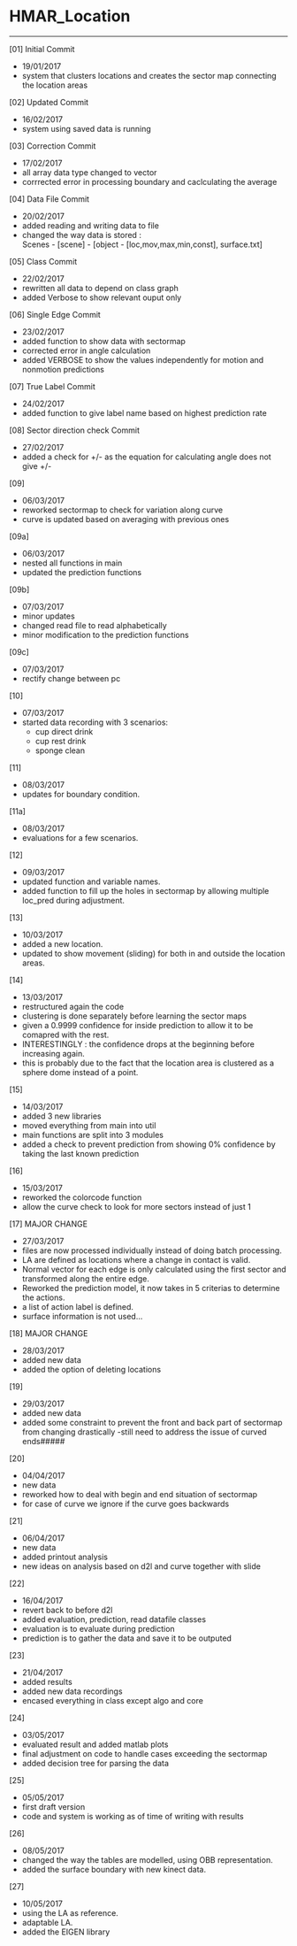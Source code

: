 # HMAR_Location
----

[01] Initial Commit
- 19/01/2017
- system that clusters locations and creates the sector map connecting the location areas

[02] Updated Commit
- 16/02/2017
- system using saved data is running

[03] Correction Commit
- 17/02/2017
- all array data type changed to vector
- corrrected error in processing boundary and caclculating the average

[04] Data File Commit
- 20/02/2017
- added reading and writing data to file
- changed the way data is stored :  
  Scenes - [scene] - [object - [loc,mov,max,min,const], surface.txt]

[05] Class Commit
- 22/02/2017
- rewritten all data to depend on class graph
- added Verbose to show relevant ouput only

[06] Single Edge Commit
- 23/02/2017
- added function to show data with sectormap
- corrected error in angle calculation
- added VERBOSE to show the values independently for motion and nonmotion predictions

[07] True Label Commit
- 24/02/2017
- added function to give label name based on highest prediction rate

[08] Sector direction check Commit
- 27/02/2017
- added a check for +/- as the equation for calculating angle does not give +/-

[09]
- 06/03/2017
- reworked sectormap to check for variation along curve
- curve is updated based on averaging with previous ones

[09a]
- 06/03/2017
- nested all functions in main
- updated the prediction functions

[09b]
- 07/03/2017
- minor updates
- changed read file to read alphabetically
- minor modification to the prediction functions

[09c]
- 07/03/2017
- rectify change between pc

[10]
- 07/03/2017
- started data recording with 3 scenarios:  
  * cup direct drink
  * cup rest drink
  * sponge clean

[11]
- 08/03/2017
- updates for boundary condition.

[11a]
- 08/03/2017
- evaluations for a few scenarios.

[12]
- 09/03/2017
- updated function and variable names.
- added function to fill up the holes in sectormap by allowing multiple loc_pred during adjustment.

[13]
- 10/03/2017
- added a new location.
- updated to show movement (sliding) for both in and outside the location areas.

[14]
- 13/03/2017
- restructured again the code
- clustering is done separately before learning the sector maps
- given a 0.9999 confidence for inside prediction to allow it to be comapred with the rest.
- INTERESTINGLY : the confidence drops at the beginning before increasing again.
- this is probably due to the fact that the location area is clustered as a sphere dome instead of a point.

[15]
- 14/03/2017
- added 3 new libraries
- moved everything from main into util
- main functions are split into 3 modules
- added a check to prevent prediction from showing 0% confidence by taking the last known prediction

[16]
- 15/03/2017
- reworked the colorcode function
- allow the curve check to look for more sectors instead of just 1

[17] MAJOR CHANGE
- 27/03/2017
- files are now processed individually instead of doing batch processing.
- LA are defined as locations where a change in contact is valid.
- Normal vector for each edge is only calculated using the first sector and transformed along the entire edge.
- Reworked the prediction model, it now takes in 5 criterias to determine the actions.
- a list of action label is defined.
- surface information is not used...

[18] MAJOR CHANGE
- 28/03/2017
- added new data
- added the option of deleting locations

[19]
- 29/03/2017
- added new data
- added some constraint to prevent the front and back part of sectormap from changing drastically
-still need to address the issue of curved ends#####

[20]
- 04/04/2017
- new data 
- reworked how to deal with begin and end situation of sectormap
- for case of curve we ignore if the curve goes backwards

[21]
- 06/04/2017
- new data 
- added printout analysis
- new ideas on analysis based on d2l and curve together with slide

[22]
- 16/04/2017
- revert back to before d2l
- added evaluation, prediction, read datafile classes
- evaluation is to evaluate during prediction
- prediction is to gather the data and save it to be outputed

[23]
- 21/04/2017
- added results
- added new data recordings
- encased everything in class except algo and core

[24]
- 03/05/2017
- evaluated result and added matlab plots
- final adjustment on code to handle cases exceeding the sectormap
- added decision tree for parsing the data

[25]
- 05/05/2017
- first draft version
- code and system is working as of time of writing with results

[26]
- 08/05/2017
- changed the way the tables are modelled, using OBB representation.
- added the surface boundary with new kinect data.

[27]
- 10/05/2017
- using the LA as reference.
- adaptable LA.
- added the EIGEN library

